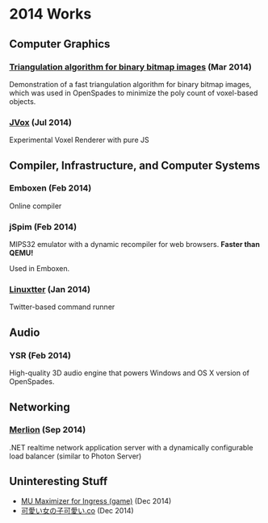 2014 Works
==========

Computer Graphics
-----------------

### [Triangulation algorithm for binary bitmap images](../programs/triangulate.html) (Mar 2014)

Demonstration of a fast triangulation algorithm for binary bitmap images, which was used in OpenSpades to minimize the poly count of voxel-based objects.

### [JVox](https://yvt.jp/jvox/) (Jul 2014)

Experimental Voxel Renderer with pure JS


Compiler, Infrastructure, and Computer Systems
----------------------------------------------

### Emboxen (Feb 2014)

Online compiler


### jSpim (Feb 2014)

MIPS32 emulator with a dynamic recompiler for web browsers. **Faster than QEMU!**

Used in Emboxen.

### [Linuxtter](https://twitter.com/Linuxtter) (Jan 2014)

Twitter-based command runner 


Audio
-----

### YSR (Feb 2014)

High-quality 3D audio engine that powers Windows and OS X version of OpenSpades.



Networking
----------

### [Merlion](https://github.com/yvt/Merlion) (Sep 2014)

.NET realtime network application server with a dynamically configurable load balancer (similar to Photon Server)


Uninteresting Stuff
-------------------

- [MU Maximizer for Ingress (game)](../programs/portals.html) (Dec 2014)
- [可愛い女の子可愛い.co](http://可愛い女の子可愛い.co/) (Dec 2014)


